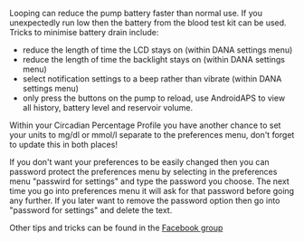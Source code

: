 Looping can reduce the pump battery faster than normal use.  If you unexpectedly run low then the battery from the blood test kit can be used.  Tricks to minimise battery drain include:
* reduce the length of time the LCD stays on (within DANA settings menu)
* reduce the length of time the backlight stays on (within DANA settings menu)
* select notification settings to a beep rather than vibrate (within DANA settings menu)
* only press the buttons on the pump to reload, use AndroidAPS to view all history, battery level and reservoir volume.


Within your Circadian Percentage Profile you have another chance to set your units to mg/dl or mmol/l separate to the preferences menu, don't forget to update this in both places! 

If you don't want your preferences to be easily changed then you can password protect the preferences menu by selecting in the preferences menu "passwird for settings" and type the password you choose. The next time you go into preferences menu it will ask for that password before going any further. If you later want to remove the password option then go into "password for settings" and delete the text.


Other tips and tricks can be found in the [Facebook group](https://www.facebook.com/groups/1900195340201874/)
